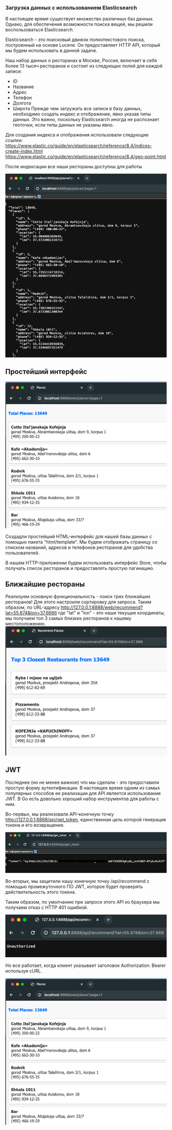 

### Загрузка данных с использованием Elasticsearch

В настоящее время существует множество различных баз данных. Однако, для обеспечения возможности поиска вещей, мы решили воспользоваться Elasticsearch.

Elasticsearch - это поисковый движок полнотекстового поиска, построенный на основе Lucene. Он предоставляет HTTP API, который мы будем использовать в данной задаче.

Наш набор данных о ресторанах в Москве, Россия, включает в себя более 13 тысяч ресторанов и состоит из следующих полей для каждой записи:

- ID
- Название
- Адрес
- Телефон
- Долгота
- Широта
Прежде чем загружать все записи в базу данных, необходимо создать индекс и отображение, явно указав типы данных. Это важно, поскольку Elasticsearch иногда не распознает геоточки, если типы данных не указаны явно.

Для создания индекса и отображения использовали следующие ссылки:
https://www.elastic.co/guide/en/elasticsearch/reference/8.4/indices-create-index.html
https://www.elastic.co/guide/en/elasticsearch/reference/8.4/geo-point.html

После индексации все наши рестораны доступны для работы

![](images/1.png)



## Простейший интерфейс

![](images/2.png)

Cоздадли простейший  HTML-интерфейс для нашей базы данных с помощью пакета "html/template". Мы будем отображать страницу со списком названий, адресов и телефонов ресторанов для удобства пользователей.

В нашем HTTP-приложении будем использовать интерфейс Store, чтобы получать список ресторанов и предоставлять простую пагинацию. 


## Ближайшие рестораны

Реализуем основную функциональность - поиск трех ближайших ресторанов! Для этого настроили сортировку для запроса.
Таким образом, по URL-адресу http://127.0.0.1:8888/web/recommend?lat=55.674&lon=37.666б где "lat" и "lon" - это наши текущие координаты, мы получаем топ 3 самых близких ресторанов к нашему местоположению. 
![](images/3.png)


## JWT

Последнее (но не менее важное) что мы сделали - это предоставили простую форму аутентификации. В настоящее время одним из самых популярных способов ее реализации для API является использование JWT. В Go есть довольно хороший набор инструментов для работы с ним.

Во-первых, мы реализовали API-конечную точку http://127.0.0.1:8888/api/get_token, единственная цель которой генерация токена и его возвращение.

![](images/5.png)

Во-вторых, мы защитили нашу конечную точку /api/recommend с помощью промежуточного ПО JWT, которое будет проверять действительность этого токена.

Таким образом, по умолчанию при запросе этого API из браузера мы получаем отказ с HTTP 401 ошибкой.

![](images/4.png)

Но все работает, когда клиент указывает заголовок Authorization: Bearer <token>  используя cURL.

![](images/2.png)

